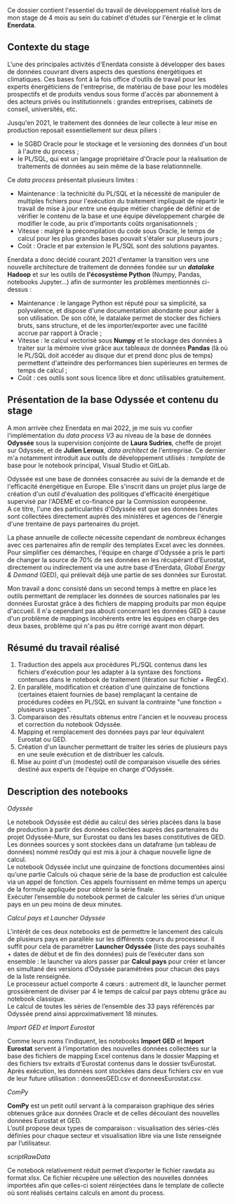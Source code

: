 Ce dossier contient l'essentiel du travail de développement réalisé lors de mon stage de 4 mois au sein du cabinet d'études sur l'énergie et le climat __Enerdata__.

## Contexte du stage

L'une des principales activités d'Enerdata consiste à développer des bases de données couvrant divers aspects des questions énergétiques et climatiques. Ces bases font à la fois office d'outils de travail pour les experts énergéticiens de l'entreprise, de matériau de base pour les modèles prospectifs et de produits vendus sous forme d'accès par abonnement à des acteurs privés ou institutionnels : grandes entreprises, cabinets de conseil, universités, etc.

Jusqu'en 2021, le traitement des données de leur collecte à leur mise en production reposait essentiellement sur deux piliers : 
- le SGBD Oracle pour le stockage et le versioning des données d'un bout à l'autre du process ;
- le PL/SQL, qui est un langage propriétaire d'Oracle pour la réalisation de traitements de données au sein même de la base relationnnelle.

Ce _data process_ présentait plusieurs limites :
- Maintenance : la technicité du PL/SQL et la nécessité de manipuler de multiples fichiers pour l'exécution du traitement impliquait de répartir le travail de mise à jour entre une équipe métier chargée de définir et de vérifier le contenu de la base et une équipe développement chargée de modifier le code, au prix d'importants coûts organisationnels ;
- Vitesse : malgré la précompilation du code sous Oracle, le temps de calcul pour les plus grandes bases pouvait s'étaler sur pluseurs jours ;
- Coût : Oracle et par extension le PL/SQL sont des solutions payantes.

Enerdata a donc décidé courant 2021 d'entamer la transition vers une nouvelle architecture de traitement de données fondée sur un ___datalake_ Hadoop__ et sur les outils de __l'écosystème Python__ (Numpy, Pandas, notebooks Jupyter...) afin de surmonter les problèmes mentionnés ci-dessus :
- Maintenance : le langage Python est réputé pour sa simplicité, sa polyvalence, et dispose d'une documentation abondante pour aider à son utilisation. De son côté, le datalake permet de stocker des fichiers bruts, sans structure, et de les importer/exporter avec une facilité accrue par rapport à Oracle ;
- Vitesse : le calcul vectorisé sous __Numpy__ et le stockage des données à traiter sur la mémoire vive grâce aux tableaux de données __Pandas__ (là où le PL/SQL doit accéder au disque dur et prend donc plus de temps) permettent d'atteindre des performances bien supérieures en termes de temps de calcul ;
- Coût : ces outils sont sous licence libre et donc utilisables gratuitement.

## Présentation de la base Odyssée et contenu du stage

A mon arrivée chez Enerdata en mai 2022, je me suis vu confier l'implémentation du _data process V3_ au niveau de la base de données __Odyssée__ sous la supervision conjointe de __Laura Sudries__, cheffe de projet sur Odyssée, et de __Julien Leroux__, _data architect_ de l'entreprise. Ce dernier m'a notamment introduit aux outils de développement utilisés : _template_ de base pour le notebook principal, Visual Studio et GitLab.

Odyssée est une base de données consacrée au suivi de la demande et de l'efficacité énergétique en Europe. Elle s'inscrit dans un projet plus large de création d'un outil d'évaluation des politiques d'efficacité énergétique supervisé par l'ADEME et co-financé par la Commission européenne. <br>
A ce titre, l'une des particularités d'Odyssée est que ses données brutes sont collectées directement auprès des ministères et agences de l'énergie d'une trentaine de pays partenaires du projet.

La phase annuelle de collecte nécessite cependant de nombreux échanges avec ces partenaires afin de remplir des templates Excel avec les données. Pour simplifier ces démarches, l'équipe en charge d'Odyssée a pris le parti de changer la source de 70% de ses données en les récupérant d'Eurostat, directement ou indirectement via une autre base d'Enerdata, _Global Energy & Demand_ (GED), qui prélevait déjà une partie de ses données sur Eurostat.

Mon travail a donc consisté dans un second temps à mettre en place les outils permettant de remplacer les données de sources nationales par les données Eurostat grâce à des fichiers de mapping produits par mon équipe d'accueil. Il n'a cependant pas abouti concernant les données GED à cause d'un problème de mappings incohérents entre les équipes en charge des deux bases, problème qui n'a pas pu être corrigé avant mon départ.

## Résumé du travail réalisé

1) Traduction des appels aux procédures PL/SQL contenus dans les fichiers d'exécution pour les adapter à la syntaxe des fonctions contenues dans le notebook de traitement (itération sur fichier + RegEx).
2) En parallèle, modification et création d'une quinzaine de fonctions (certaines étaient fournies de base) remplaçant la centaine de procédures codées en PL/SQL en suivant la contrainte "une fonction = plusieurs usages".
3) Comparaison des résultats obtenus entre l'ancien et le nouveau process et correction du notebook Odyssée.
4) Mapping et remplacement des données pays par leur équivalent Eurostat ou GED. 
6) Création d'un launcher permettant de traiter les séries de plusieurs pays en une seule exécution et de distribuer les calculs.
7) Mise au point d'un (modeste) outil de comparaison visuelle des séries destiné aux experts de l'équipe en charge d'Odyssée.

## Description des notebooks

_Odyssée_

Le notebook Odyssée est dédié au calcul des séries placées dans la base de production à partir des données collectées auprès des partenaires du projet Odyssée-Mure, sur Eurostat ou dans les bases constitutives de GED. <br>
Les données sources y sont stockées dans un dataframe (un tableau de données) nommé resOdy qui est mis à jour à chaque nouvelle ligne de calcul. <br>
Le notebook Odyssée inclut une quinzaine de fonctions documentées ainsi qu’une partie Calculs où chaque série de la base de production est calculée via un appel de fonction. Ces appels fournissent en même temps un aperçu de la formule appliquée pour obtenir la série finale. <br>
Exécuter l’ensemble du notebook permet de calculer les séries d’un unique pays en un peu moins de deux minutes.

_Calcul pays et Launcher Odyssée_

L’intérêt de ces deux notebooks est de permettre le lancement des calculs de plusieurs pays en parallèle sur les différents cœurs du processeur. Il suffit pour cela de paramétrer __Launcher Odyssée__ (liste des pays souhaités + dates de début et de fin des données) puis de l’exécuter dans son ensemble : le launcher va alors passer par __Calcul pays__ pour créer et lancer en simultané des versions d’Odyssée paramétrées pour chacun des pays de la liste renseignée.<br>
Le processeur actuel comporte 4 cœurs : autrement dit, le launcher permet grossièrement de diviser par 4 le temps de calcul par pays obtenu grâce au notebook classique. <br>
Le calcul de toutes les séries de l’ensemble des 33 pays référencés par Odyssée prend ainsi approximativement 18 minutes.

_Import GED et Import Eurostat_

Comme leurs noms l’indiquent, les notebooks __Import GED__ et __Import Eurostat__ servent à l’importation des nouvelles données collectées sur la base des fichiers de mapping Excel contenus dans le dossier Mapping et des fichiers tsv extraits d'Eurostat contenus dans le dossier tsvEurostat. <br>
Après exécution, les données sont stockées dans deux fichiers csv en vue de leur future utilisation : donneesGED.csv et donneesEurostat.csv.

_ComPy_

__ComPy__ est un petit outil servant à la comparaison graphique des séries obtenues grâce aux données Oracle et de celles découlant des nouvelles données Eurostat et GED. <br>
L’outil propose deux types de comparaison : visualisation des séries-clés définies pour chaque secteur et visualisation libre via une liste renseignée par l’utilisateur.

_scriptRawData_

Ce notebook relativement réduit permet d’exporter le fichier rawdata au format xlsx. Ce fichier récupère une sélection des nouvelles données importées afin que celles-ci soient réinjectées dans le template de collecte où sont réalisés certains calculs en amont du process.
